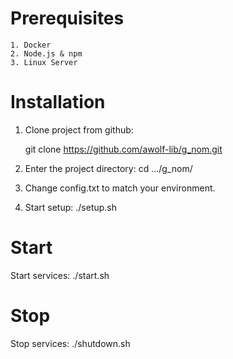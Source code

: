 # Prerequisites

    1. Docker
    2. Node.js & npm
    3. Linux Server

# Installation

1. Clone project from github:

   git clone https://github.com/awolf-lib/g_nom.git

2. Enter the project directory:
   cd .../g_nom/

3. Change config.txt to match your environment.

4. Start setup:
   ./setup.sh

# Start

Start services:
./start.sh

# Stop

Stop services:
./shutdown.sh
